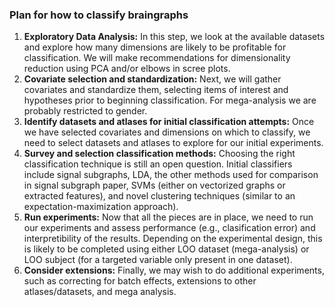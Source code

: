 ### Plan for how to classify braingraphs

1. **Exploratory Data Analysis:**   In this step, we look at the available datasets and explore how many dimensions are likely to be profitable for classification.  We will make recommendations for dimensionality reduction using PCA and/or elbows in scree plots.
2. **Covariate selection and standardization:**  Next, we will gather covariates and standardize them, selecting items of interest and hypotheses prior to beginning classification.  For mega-analysis we are probably restricted to gender.
3. **Identify datasets and atlases for initial classification attempts:**  Once we have selected covariates and dimensions on which to classify, we need to select datasets and atlases to explore for our initial experiments.
4. **Survey and selection classification methods:**  Choosing the right classification technique is still an open question.  Initial classifiers include signal subgraphs, LDA, the other methods used for comparison in signal subgraph paper, SVMs (either on vectorized graphs or extracted features), and novel clustering techniques (similar to an expectation-maximization approach).
5. **Run experiments:**  Now that all the pieces are in place, we need to run our experiments and assess performance (e.g., clasification error) and interpretibility of the results.  Depending on the experimental design, this is likely to be completed using either LOO dataset (mega-analysis) or LOO subject (for a targeted variable only present in one dataset).
6. **Consider extensions:**  Finally, we may wish to do additional experiments, such as correcting for batch effects, extensions to other atlases/datasets, and mega analysis.

